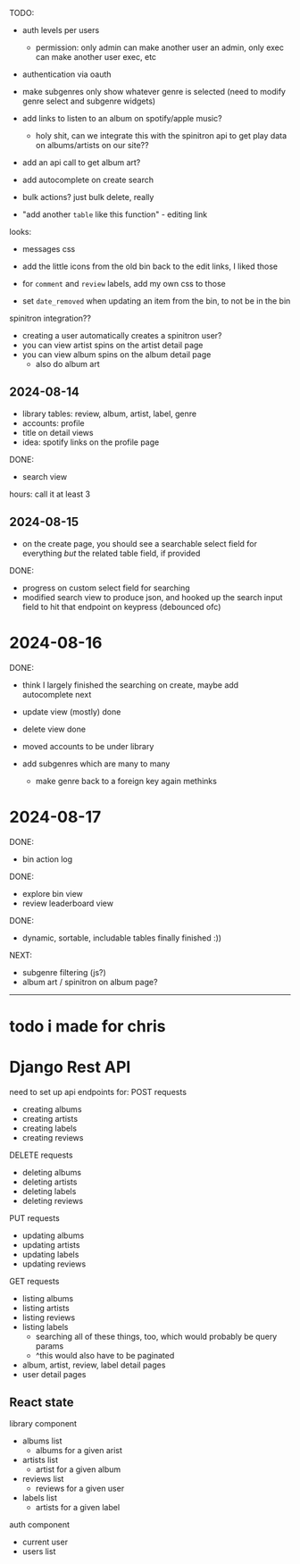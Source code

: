 
TODO:
* auth levels per users
    * permission: only admin can make another user an admin, only exec can make another user exec, etc
* authentication via oauth

* make subgenres only show whatever genre is selected (need to modify genre select and subgenre widgets)

* add links to listen to an album on spotify/apple music?
    * holy shit, can we integrate this with the spinitron api to get play data on albums/artists on our site??
* add an api call to get album art?
* add autocomplete on create search

* bulk actions? just bulk delete, really
* "add another `table` like this function" - editing link

looks:
* messages css
* add the little icons from the old bin back to the edit links, I liked those
* for `comment` and `review` labels, add my own css to those

* set `date_removed` when updating an item from the bin, to not be in the bin

spinitron integration??
* creating a user automatically creates a spinitron user?
* you can view artist spins on the artist detail page
* you can view album spins on the album detail page
    * also do album art

## 2024-08-14
* library tables: review, album, artist, label, genre
* accounts: profile
* title on detail views
* idea: spotify links on the profile page

DONE:
* search view

hours: call it at least 3

## 2024-08-15
* on the create page, you should see a searchable select field for everything *but* the related table field, if provided

DONE:
* progress on custom select field for searching
* modified search view to produce json, and hooked up the search input field to hit that endpoint on keypress (debounced ofc)


# 2024-08-16
DONE:
* think I largely finished the searching on create, maybe add autocomplete next
* update view (mostly) done
* delete view done

* moved accounts to be under library
* add subgenres which are many to many
    * make genre back to a foreign key again methinks

# 2024-08-17
DONE:
* bin action log

DONE:
* explore bin view
* review leaderboard view

DONE:
* dynamic, sortable, includable tables finally finished :))

NEXT:
* subgenre filtering (js?)
* album art / spinitron on album page?

---
# todo i made for chris

# Django Rest API
need to set up api endpoints for:
POST requests
* creating albums
* creating artists
* creating labels
* creating reviews

DELETE requests
* deleting albums
* deleting artists
* deleting labels
* deleting reviews

PUT requests
* updating albums
* updating artists
* updating labels
* updating reviews

GET requests
* listing albums
* listing artists
* listing reviews
* listing labels
    * searching all of these things, too, which would probably be query params
    * ^this would also have to be paginated
* album, artist, review, label detail pages
* user detail pages

## React state
library component
* albums list
    * albums for a given arist
* artists list
    * artist for a given album
* reviews list
    * reviews for a given user
* labels list
    * artists for a given label

auth component
* current user
* users list

